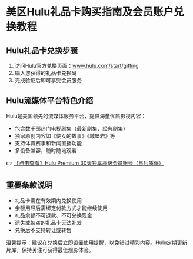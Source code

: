# 美区Hulu礼品卡购买指南及会员账户兑换教程

## Hulu礼品卡兑换步骤
1. 访问Hulu官方兑换页面：www.hulu.com/start/gifting
2. 输入您获得的礼品卡兑换码
3. 完成验证后即可享受会员服务

## Hulu流媒体平台特色介绍
Hulu是美国领先的流媒体服务平台，提供海量优质影视内容：
- 包含数千部热门电视剧集（最新剧集、经典剧集）
- 独家原创内容如《使女的故事》《城堡岩》等
- 支持体育赛事和新闻直播功能
- 多设备兼容，随时随地观看

👉 [【点击查看】Hulu Premium 30天独享高级会员账号（售后质保）](https://bit.ly/HuLu_vip)

## 重要条款说明
- 礼品卡需在有效期内兑换使用
- 余额用尽后需绑定付款方式才能继续使用
- 礼品余额不可退款、不可兑换现金
- 遗失或被盗的礼品卡无法补发
- 兑换后不支持转让或转售

温馨提示：建议在兑换后立即设置使用提醒，以免错过精彩内容。Hulu定期更新片库，保持关注可获得最佳观影体验。